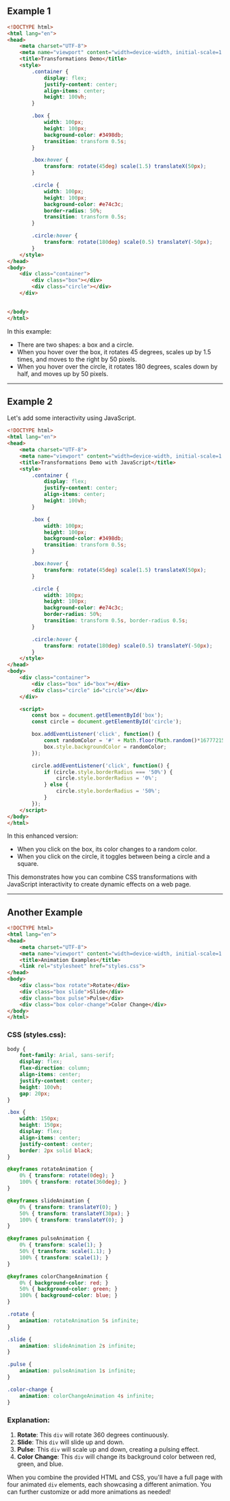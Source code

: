 
## Example 1

```html
<!DOCTYPE html>
<html lang="en">
<head>
    <meta charset="UTF-8">
    <meta name="viewport" content="width=device-width, initial-scale=1.0">
    <title>Transformations Demo</title>
    <style>
        .container {
            display: flex;
            justify-content: center;
            align-items: center;
            height: 100vh;
        }

        .box {
            width: 100px;
            height: 100px;
            background-color: #3498db;
            transition: transform 0.5s;
        }

        .box:hover {
            transform: rotate(45deg) scale(1.5) translateX(50px);
        }

        .circle {
            width: 100px;
            height: 100px;
            background-color: #e74c3c;
            border-radius: 50%;
            transition: transform 0.5s;
        }

        .circle:hover {
            transform: rotate(180deg) scale(0.5) translateY(-50px);
        }
    </style>
</head>
<body>
    <div class="container">
        <div class="box"></div>
        <div class="circle"></div>
    </div>

   
</body>
</html>
```

In this example:

- There are two shapes: a box and a circle.
- When you hover over the box, it rotates 45 degrees, scales up by 1.5 times, and moves to the right by 50 pixels.
- When you hover over the circle, it rotates 180 degrees, scales down by half, and moves up by 50 pixels.


--------------

## Example 2

Let's add some interactivity using JavaScript.

```html
<!DOCTYPE html>
<html lang="en">
<head>
    <meta charset="UTF-8">
    <meta name="viewport" content="width=device-width, initial-scale=1.0">
    <title>Transformations Demo with JavaScript</title>
    <style>
        .container {
            display: flex;
            justify-content: center;
            align-items: center;
            height: 100vh;
        }

        .box {
            width: 100px;
            height: 100px;
            background-color: #3498db;
            transition: transform 0.5s;
        }

        .box:hover {
            transform: rotate(45deg) scale(1.5) translateX(50px);
        }

        .circle {
            width: 100px;
            height: 100px;
            background-color: #e74c3c;
            border-radius: 50%;
            transition: transform 0.5s, border-radius 0.5s;
        }

        .circle:hover {
            transform: rotate(180deg) scale(0.5) translateY(-50px);
        }
    </style>
</head>
<body>
    <div class="container">
        <div class="box" id="box"></div>
        <div class="circle" id="circle"></div>
    </div>

    <script>
        const box = document.getElementById('box');
        const circle = document.getElementById('circle');

        box.addEventListener('click', function() {
            const randomColor = '#' + Math.floor(Math.random()*16777215).toString(16);
            box.style.backgroundColor = randomColor;
        });

        circle.addEventListener('click', function() {
            if (circle.style.borderRadius === '50%') {
                circle.style.borderRadius = '0%';
            } else {
                circle.style.borderRadius = '50%';
            }
        });
    </script>
</body>
</html>
```

In this enhanced version:

- When you click on the box, its color changes to a random color.
- When you click on the circle, it toggles between being a circle and a square.

This demonstrates how you can combine CSS transformations with JavaScript interactivity to create dynamic effects on a web page.


-----

## Another Example


```html
<!DOCTYPE html>
<html lang="en">
<head>
    <meta charset="UTF-8">
    <meta name="viewport" content="width=device-width, initial-scale=1.0">
    <title>Animation Examples</title>
    <link rel="stylesheet" href="styles.css">
</head>
<body>
    <div class="box rotate">Rotate</div>
    <div class="box slide">Slide</div>
    <div class="box pulse">Pulse</div>
    <div class="box color-change">Color Change</div>
</body>
</html>
```

### CSS (styles.css):

```css
body {
    font-family: Arial, sans-serif;
    display: flex;
    flex-direction: column;
    align-items: center;
    justify-content: center;
    height: 100vh;
    gap: 20px;
}

.box {
    width: 150px;
    height: 150px;
    display: flex;
    align-items: center;
    justify-content: center;
    border: 2px solid black;
}

@keyframes rotateAnimation {
    0% { transform: rotate(0deg); }
    100% { transform: rotate(360deg); }
}

@keyframes slideAnimation {
    0% { transform: translateY(0); }
    50% { transform: translateY(30px); }
    100% { transform: translateY(0); }
}

@keyframes pulseAnimation {
    0% { transform: scale(1); }
    50% { transform: scale(1.1); }
    100% { transform: scale(1); }
}

@keyframes colorChangeAnimation {
    0% { background-color: red; }
    50% { background-color: green; }
    100% { background-color: blue; }
}

.rotate {
    animation: rotateAnimation 5s infinite;
}

.slide {
    animation: slideAnimation 2s infinite;
}

.pulse {
    animation: pulseAnimation 1s infinite;
}

.color-change {
    animation: colorChangeAnimation 4s infinite;
}
```

### Explanation:

1. **Rotate**: This `div` will rotate 360 degrees continuously.
2. **Slide**: This `div` will slide up and down.
3. **Pulse**: This `div` will scale up and down, creating a pulsing effect.
4. **Color Change**: This `div` will change its background color between red, green, and blue.

When you combine the provided HTML and CSS, you'll have a full page with four animated `div` elements, each showcasing a different animation. You can further customize or add more animations as needed!
